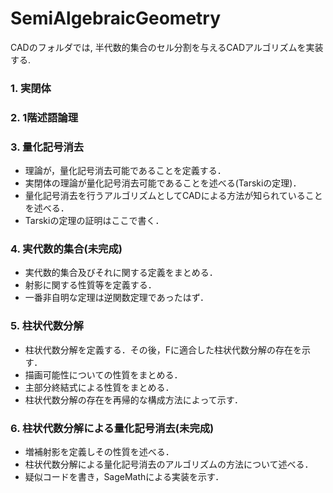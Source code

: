 # SemiAlgebraicGeometry

CADのフォルダでは, 半代数的集合のセル分割を与えるCADアルゴリズムを実装する.

### 1. 実閉体
### 2. 1階述語論理
### 3. 量化記号消去
- 理論が，量化記号消去可能であることを定義する．
- 実閉体の理論が量化記号消去可能であることを述べる(Tarskiの定理)．
- 量化記号消去を行うアルゴリズムとしてCADによる方法が知られていることを述べる．
- Tarskiの定理の証明はここで書く．

### 4. 実代数的集合(未完成)
- 実代数的集合及びそれに関する定義をまとめる．
- 射影に関する性質等を定義する．
- 一番非自明な定理は逆関数定理であったはず．

### 5. 柱状代数分解
- 柱状代数分解を定義する．その後，Fに適合した柱状代数分解の存在を示す．
- 描画可能性についての性質をまとめる．
- 主部分終結式による性質をまとめる．
- 柱状代数分解の存在を再帰的な構成方法によって示す．

### 6. 柱状代数分解による量化記号消去(未完成)
- 増補射影を定義しその性質を述べる．
- 柱状代数分解による量化記号消去のアルゴリズムの方法について述べる．
- 疑似コードを書き，SageMathによる実装を示す．
